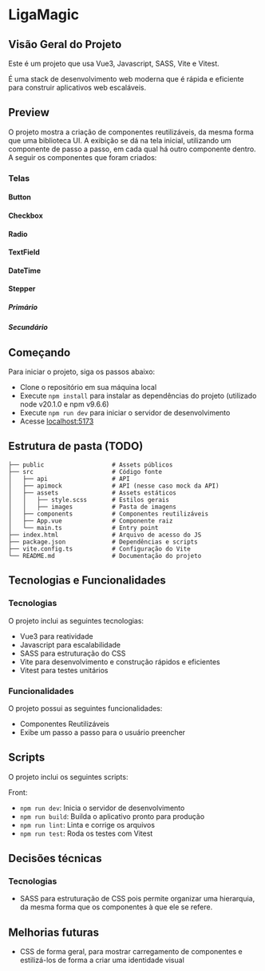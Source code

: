# LigaMagic

## Visão Geral do Projeto

Este é um projeto que usa Vue3, Javascript, SASS, Vite e Vitest.

É uma stack de desenvolvimento web moderna que é rápida e eficiente para construir aplicativos web escaláveis.

## Preview

O projeto mostra a criação de componentes reutilizáveis, da mesma forma que uma biblioteca UI. A exibição se dá na tela inicial, utilizando um componente de passo a passo, em cada qual há outro componente dentro.
A seguir os componentes que foram criados:

### Telas

#### Button

#### Checkbox

#### Radio

#### TextField

#### DateTime

#### Stepper

##### Primário

##### Secundário

## Começando

Para iniciar o projeto, siga os passos abaixo:

- Clone o repositório em sua máquina local
- Execute `npm install` para instalar as dependências do projeto (utilizado node v20.1.0 e npm v9.6.6)
- Execute `npm run dev` para iniciar o servidor de desenvolvimento
- Acesse [localhost:5173](http://localhost:5173/)

## Estrutura de pasta (TODO)

```
├── public                   # Assets públicos
├── src                      # Código fonte
│   ├── api                  # API
│   ├── apimock              # API (nesse caso mock da API)
│   ├── assets               # Assets estáticos
│   │   ├── style.scss       # Estilos gerais
│   │   ├── images           # Pasta de imagens
│   ├── components           # Componentes reutilizáveis
│   ├── App.vue              # Componente raiz
│   └── main.ts              # Entry point
├── index.html               # Arquivo de acesso do JS
├── package.json             # Dependências e scripts
├── vite.config.ts           # Configuração do Vite
└── README.md                # Documentação do projeto
```

## Tecnologias e Funcionalidades

### Tecnologias

O projeto inclui as seguintes tecnologias:

- Vue3 para reatividade
- Javascript para escalabilidade
- SASS para estruturação do CSS
- Vite para desenvolvimento e construção rápidos e eficientes
- Vitest para testes unitários

### Funcionalidades

O projeto possui as seguintes funcionalidades:

- Componentes Reutilizáveis
- Exibe um passo a passo para o usuário preencher

## Scripts

O projeto inclui os seguintes scripts:

Front:

- `npm run dev`: Inicia o servidor de desenvolvimento
- `npm run build`: Builda o aplicativo pronto para produção
- `npm run lint`: Linta e corrige os arquivos
- `npm run test`: Roda os testes com Vitest

## Decisões técnicas

### Tecnologias

- SASS para estruturação de CSS pois permite organizar uma hierarquia, da mesma forma que os componentes à que ele se refere.

## Melhorias futuras

- CSS de forma geral, para mostrar carregamento de componentes e estilizá-los de forma a criar uma identidade visual
